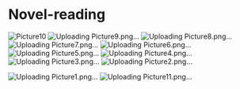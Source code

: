 # Novel-reading
![Picture10](https://github.com/huybui76/Novel-reading/assets/59251361/a1382991-f43e-40e8-9f18-ef95839c9031)
![Uploading Picture9.png…]()
![Uploading Picture8.png…]()
![Uploading Picture7.png…]()
![Uploading Picture6.png…]()
![Uploading Picture5.png…]()
![Uploading Picture4.png…]()
![Uploading Picture3.png…]()
![Uploading Picture2.png…]()

![Uploading Picture1.png…]()
![Uploading Picture11.png…]()
